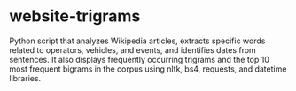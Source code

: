 # website-trigrams
Python script that analyzes Wikipedia articles, extracts specific words related to operators, vehicles, and events, and identifies dates from sentences. It also displays frequently occurring trigrams and the top 10 most frequent bigrams in the corpus using nltk, bs4, requests, and datetime libraries.
